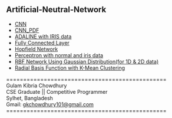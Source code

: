 ## Artificial-Neutral-Network
* [CNN](https://github.com/GK-CPP/Artificial-Neutral-Network/blob/master/Class%20Work/Convolutional%20Neural%20Network/Convolutional%20Neural%20Network%20.ipynb)
* [CNN_PDF](https://github.com/GK-CPP/Artificial-Neutral-Network/blob/master/Class%20Work/Convolutional%20Neural%20Network/Convolutional%20Neural%20Network(CNN).pdf)
* [ADALINE with IRIS data](https://github.com/GK-CPP/Artificial-Neutral-Network/blob/master/Class%20Work/ADALINE%20with%20IRIS%20data.ipynb)
* [Fully Connected Layer](https://github.com/GK-CPP/Artificial-Neutral-Network/blob/master/Class%20Work/Fully%20Connected%20Layer.ipynb)
* [Hopfield Network](https://github.com/GK-CPP/Artificial-Neutral-Network/blob/master/Class%20Work/Hopfield%20Network.ipynb)
* [Perceptron with normal and iris data](https://github.com/GK-CPP/Artificial-Neutral-Network/blob/master/Class%20Work/Perceptron%20with%20normal%20and%20iris%20data.ipynb)
* [RBF Network Using Gaussian Distribution(for 1D & 2D data)](https://github.com/GK-CPP/Artificial-Neutral-Network/blob/master/Class%20Work/RBF%20Network%20Using%20Gaussian%20Distribution(for%201D%20%26%202D%20data).ipynb)
* [Radial Basis Function with K-Mean Clustering](https://github.com/GK-CPP/Artificial-Neutral-Network/blob/master/Class%20Work/Radial%20Basis%20Function%20with%20K-Mean%20Clustering.ipynb)


=============================================== <br> 
Gulam Kibria Chowdhury <br>
CSE Graduate || Competitive Programmer <br>
Sylhet, Bangladesh <br>
Gmail: gkchowdhury101@gmail.com <br>
=============================================== <br>

